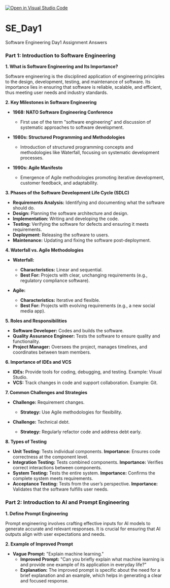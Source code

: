 [![Open in Visual Studio Code](https://classroom.github.com/assets/open-in-vscode-2e0aaae1b6195c2367325f4f02e2d04e9abb55f0b24a779b69b11b9e10269abc.svg)](https://classroom.github.com/online_ide?assignment_repo_id=15535238&assignment_repo_type=AssignmentRepo)
# SE_Day1
Software Engineering Day1 Assignment Answers 


### Part 1: Introduction to Software Engineering

**1. What is Software Engineering and Its Importance?**

Software engineering is the disciplined application of engineering principles to the design, development, testing, and maintenance of software. Its importance lies in ensuring that software is reliable, scalable, and efficient, thus meeting user needs and industry standards.

**2. Key Milestones in Software Engineering**

- **1968: NATO Software Engineering Conference**
  - First use of the term "software engineering" and discussion of systematic approaches to software development.

- **1980s: Structured Programming and Methodologies**
  - Introduction of structured programming concepts and methodologies like Waterfall, focusing on systematic development processes.

- **1990s: Agile Manifesto**
  - Emergence of Agile methodologies promoting iterative development, customer feedback, and adaptability.

**3. Phases of the Software Development Life Cycle (SDLC)**

- **Requirements Analysis:** Identifying and documenting what the software should do.
- **Design:** Planning the software architecture and design.
- **Implementation:** Writing and developing the code.
- **Testing:** Verifying the software for defects and ensuring it meets requirements.
- **Deployment:** Releasing the software to users.
- **Maintenance:** Updating and fixing the software post-deployment.

**4. Waterfall vs. Agile Methodologies**

- **Waterfall:**
  - **Characteristics:** Linear and sequential.
  - **Best For:** Projects with clear, unchanging requirements (e.g., regulatory compliance software).
  
- **Agile:**
  - **Characteristics:** Iterative and flexible.
  - **Best For:** Projects with evolving requirements (e.g., a new social media app).

**5. Roles and Responsibilities**

- **Software Developer:** Codes and builds the software.
- **Quality Assurance Engineer:** Tests the software to ensure quality and functionality.
- **Project Manager:** Oversees the project, manages timelines, and coordinates between team members.

**6. Importance of IDEs and VCS**

- **IDEs:** Provide tools for coding, debugging, and testing. Example: Visual Studio.
- **VCS:** Track changes in code and support collaboration. Example: Git.

**7. Common Challenges and Strategies**

- **Challenge:** Requirement changes.
  - **Strategy:** Use Agile methodologies for flexibility.

- **Challenge:** Technical debt.
  - **Strategy:** Regularly refactor code and address debt early.

**8. Types of Testing**

- **Unit Testing:** Tests individual components. **Importance:** Ensures code correctness at the component level.
- **Integration Testing:** Tests combined components. **Importance:** Verifies correct interactions between components.
- **System Testing:** Tests the entire system. **Importance:** Confirms the complete system meets requirements.
- **Acceptance Testing:** Tests from the user’s perspective. **Importance:** Validates that the software fulfills user needs.

### Part 2: Introduction to AI and Prompt Engineering

**1. Define Prompt Engineering**

Prompt engineering involves crafting effective inputs for AI models to generate accurate and relevant responses. It is crucial for ensuring that AI outputs align with user expectations and needs.

**2. Example of Improved Prompt**

- **Vague Prompt:** "Explain machine learning."
  - **Improved Prompt:** "Can you briefly explain what machine learning is and provide one example of its application in everyday life?"
  - **Explanation:** The improved prompt is specific about the need for a brief explanation and an example, which helps in generating a clear and focused response.
